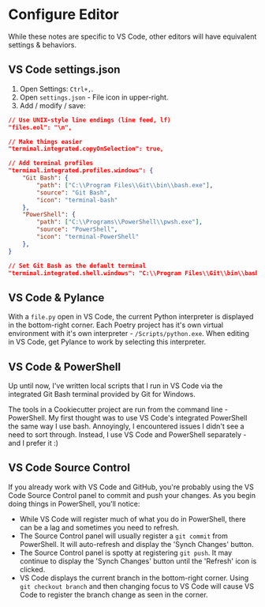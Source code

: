 # Configure Editor

While these notes are specific to VS Code, other editors will have equivalent settings & behaviors.

## VS Code settings.json

1. Open Settings: `Ctrl+,`.
2. Open `settings.json` - File icon in upper-right.
3. Add / modify / save:

```json
// Use UNIX-style line endings (line feed, lf)
"files.eol": "\n",

// Make things easier
"terminal.integrated.copyOnSelection": true,

// Add terminal profiles
"terminal.integrated.profiles.windows": {
    "Git Bash": {
        "path": ["C:\\Program Files\\Git\\bin\\bash.exe"],
        "source": "Git Bash",
        "icon": "terminal-bash"
    },
    "PowerShell": {
        "path": ["C:\\Programs\\PowerShell\\pwsh.exe"],
        "source": "PowerShell",
        "icon": "terminal-PowerShell"
    },
}

// Set Git Bash as the default terminal
"terminal.integrated.shell.windows": "C:\\Program Files\\Git\\bin\\bash.exe",
```

## VS Code & Pylance

With a `file.py` open in VS Code, the current Python interpreter is displayed in the bottom-right corner. Each Poetry project has it's own virtual environment with it's own interpreter - `/Scripts/python.exe`. When editing in VS Code, get Pylance to work by selecting this interpreter.

## VS Code & PowerShell

Up until now, I've written local scripts that I run in VS Code via the integrated Git Bash terminal provided by Git for Windows.

The tools in a Cookiecutter project are run from the command line - PowerShell. My first thought was to use VS Code's integrated PowerShell the same way I use bash. Annoyingly, I encountered issues I didn't see a need to sort through. Instead, I use VS Code and PowerShell separately - and I prefer it :)

## VS Code Source Control

If you already work with VS Code and GitHub, you're probably using the VS Code Source Control panel to commit and push your changes. As you begin doing things in PowerShell, you'll notice:

- While VS Code will register much of what you do in PowerShell, there can be a lag and sometimes you need to refresh.
- The Source Control panel will usually register a `git commit` from PowerShell. It will auto-refresh and display the 'Synch Changes' button.
- The Source Control panel is spotty at registering `git push`. It may continue to display the 'Synch Changes' button until the 'Refresh' icon is clicked.
- VS Code displays the current branch in the bottom-right corner. Using `git checkout branch` and then changing focus to VS Code will cause VS Code to register the branch change as seen in the corner.
